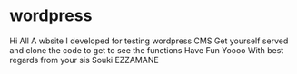 wordpress
=========
Hi All A wbsite I developed for testing wordpress CMS
Get yourself served and clone the code to get to see the functions
Have Fun Yoooo
With best regards from your sis Souki EZZAMANE
